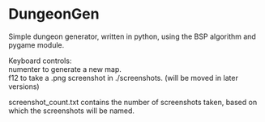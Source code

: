 # DungeonGen
Simple dungeon generator, written in python, using the BSP algorithm and pygame module.

Keyboard controls:  
  numenter to generate a new map.  
  f12 to take a .png screenshot in ./screenshots. (will be moved in later versions)  
 
screenshot_count.txt contains the number of screenshots taken, based on which the screenshots will be named.
